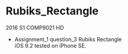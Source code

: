 # Rubiks_Rectangle
2016 S1 COMP9021 HD<br>
* Assignment_1 question_3 Rubiks Rectangle<br>
iOS 9.2 tested on iPhone SE. 
